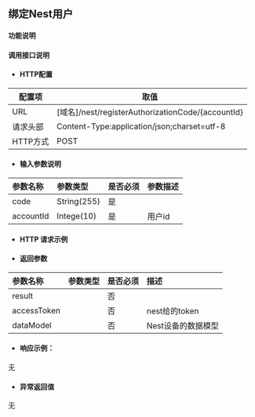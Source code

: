 ## 绑定Nest用户

#### 功能说明



#### 调用接口说明

* #### HTTP配置

| 配置项 | 取值 |
| --- | --- |
| URL | \[域名\]/nest/registerAuthorizationCode/{accountId}|
| 请求头部 | Content-Type:application/json;charset=utf-8 |
| HTTP方式 | POST|

* #### 输入参数说明

| 参数名称 | 参数类型 | 是否必须 | 参数描述 |
| :--- | :--- | :--- | :--- |
| code| String\(255\) | 是 | |
|accountId|Intege\(10\)|是|用户id|


* #### HTTP 请求示例


* #### 返回参数
| 参数名称 | 参数类型 | 是否必须 | 描述 |
| :--- | :--- | :--- | :--- |
| result| | 否 | |
|accessToken|| 否 | nest给的token |
|dataModel|| 否 | Nest设备的数据模型|


* #### 响应示例：

无

* #### 异常返回值

无



